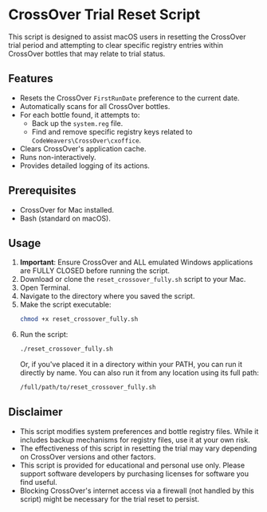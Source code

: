 # CrossOver Trial Reset Script

This script is designed to assist macOS users in resetting the CrossOver trial period and attempting to clear specific registry entries within CrossOver bottles that may relate to trial status.

## Features

*   Resets the CrossOver `FirstRunDate` preference to the current date.
*   Automatically scans for all CrossOver bottles.
*   For each bottle found, it attempts to:
    *   Back up the `system.reg` file.
    *   Find and remove specific registry keys related to `CodeWeavers\CrossOver\cxoffice`.
*   Clears CrossOver's application cache.
*   Runs non-interactively.
*   Provides detailed logging of its actions.

## Prerequisites

*   CrossOver for Mac installed.
*   Bash (standard on macOS).

## Usage

1.  **Important**: Ensure CrossOver and ALL emulated Windows applications are FULLY CLOSED before running the script.
2.  Download or clone the `reset_crossover_fully.sh` script to your Mac.
3.  Open Terminal.
4.  Navigate to the directory where you saved the script.
5.  Make the script executable:
    ```bash
    chmod +x reset_crossover_fully.sh
    ```
6.  Run the script:
    ```bash
    ./reset_crossover_fully.sh
    ```
    Or, if you've placed it in a directory within your PATH, you can run it directly by name. You can also run it from any location using its full path:
    ```bash
    /full/path/to/reset_crossover_fully.sh
    ```

## Disclaimer

*   This script modifies system preferences and bottle registry files. While it includes backup mechanisms for registry files, use it at your own risk.
*   The effectiveness of this script in resetting the trial may vary depending on CrossOver versions and other factors.
*   This script is provided for educational and personal use only. Please support software developers by purchasing licenses for software you find useful.
*   Blocking CrossOver's internet access via a firewall (not handled by this script) might be necessary for the trial reset to persist. 